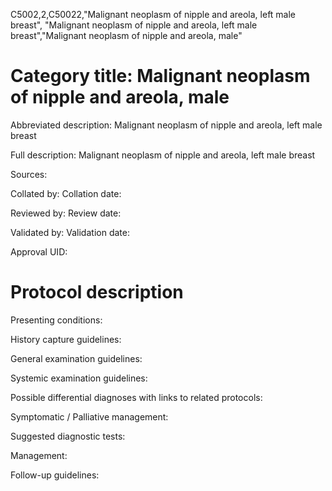 C5002,2,C50022,"Malignant neoplasm of nipple and areola, left male breast", "Malignant neoplasm of nipple and areola, left male breast","Malignant neoplasm of nipple and areola, male"
# Category title: Malignant neoplasm of nipple and areola, male

Abbreviated description: Malignant neoplasm of nipple and areola, left male breast

Full description: Malignant neoplasm of nipple and areola, left male breast

Sources:

Collated by:
Collation date:

Reviewed by:
Review date:

Validated by:
Validation date:

Approval UID:

# Protocol description

Presenting conditions:

History capture guidelines:

General examination guidelines:

Systemic examination guidelines:

Possible differential diagnoses with links to related protocols:

Symptomatic / Palliative management:

Suggested diagnostic tests:

Management:

Follow-up guidelines:
